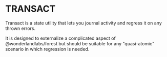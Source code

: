 # TRANSACT

Transact is a state utility that lets you journal activity and regress it on any thrown errors. 

It is designed to externalize a complicated aspect of @wonderlandlabs/forest but should be suitable for any "quasi-atomic" scenario
in which regression is needed. 